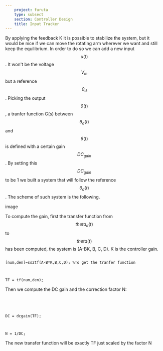 ```yaml
---
    project: furuta
    type: subsect
    section: Controller Design
    title: Input Tracker
---
```


By applying the feedback K it is possible to stabilize the system, but it would be nice if we can move the rotating arm wherever we want and still keep the equilibrium. In order to do so we can add a new input $$u(t)$$. It won't be the voltage $$ V_{m} $$ but a reference $$ \theta_{d}$$. Picking the output $$\theta(t)$$, a tranfer function G(s) between $$\theta_{d}(t)$$ and $$\theta(t)$$ is defined with a certain gain $$DC_{gain}$$. By setting this $$DC_{gain}$$ to be 1 we built a system that will follow the reference $$\theta_{d}(t)$$. The scheme of such system is the following.

image

To compute the gain, first the transfer function from $$theta_{d}(t)$$ to $$theta(t)$$ has been computed, the system is  (A-BK, B, C, D). K is the controller gain.

<code>
[num,den]=ss2tf(A-B*K,B,C,D); %To get the tranfer function
<br><br>
TF = tf(num,den);
</code>

Then we compute the DC gain and the correction factor N:

<code>
<br><br>
DC = dcgain(TF);
<br><br>
N = 1/DC;
</code>

The new transfer function will be exactly TF just scaled by the factor N



